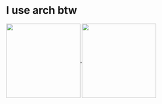 # I use arch btw

<a href="https://github.com/Into-The-Maze">
  <img height=200 align="center" src="https://github-readme-stats.vercel.app/api?username=L-o-ng&theme=midnight-purple&include_all_commits=true&card_width=650px" />
</a>
<a href="https://github.com/Into-The-Maze/Arkanyx">
  <img height=200 align="center" src="https://github-readme-stats.vercel.app/api/pin/?username=Into-The-Maze&theme=midnight-purple&repo=Arkanyx&layout=compact" />
</a>


